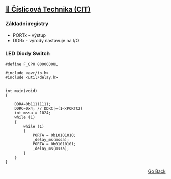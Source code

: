 ## [💯 Číslicová Technika (CIT)](./..)
### Základní registry
- PORTx - výstup
- DDRx - výrody nastavuje na I/O

### LED Diody Switch
```
#define F_CPU 8000000UL

#include <avr/io.h>
#include <util/delay.h>


int main(void)
{
    
    DDRA=0b11111111;
    DDRC=0x4; // DDRC|=(1<<PORTC2)
    int mssa = 1024;
	while (1) 
    {
		while (1)
		{
			PORTA = 0b10101010;
			_delay_ms(mssa);
			PORTA = 0b01010101;
			_delay_ms(mssa);	
		}
    }
}
```
<p align="right">
  <a href="./..">Go Back</a>
</p>
